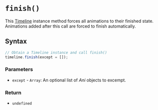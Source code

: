 # `finish()`
This [Timeline](/play-ui/v002/api/ani/Timeline/README.md) instance method forces all animations to their finished state. Animations added after this call are forced to finish automatically.

## Syntax

```js
// Obtain a Timeline instance and call finish()
timeline.finish(except = []);
```

### Parameters
+ `except` - `Array`: An optional list of *Ani* objects to excempt.

### Return
+ `undefined`